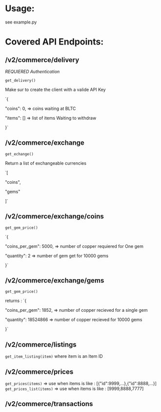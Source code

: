 
Usage:
=======
see example.py

Covered API Endpoints:
=======================

/v2/commerce/delivery
---------------------
*REQUIERED Authentication*

`get_delivery()`

Make sur to create the client with a valide API Key

`{

  "coins": 0, => coins waiting at BLTC

  "items": [] => list of items Waiting to withdraw

}`


/v2/commerce/exchange
----------------------

`get_echange()`

Return a list of exchangeable currencies

`[

  "coins",

  "gems"

]`


/v2/commerce/exchange/coins
----------------------------

`get_gem_price()`

`{

  "coins_per_gem": 5000, => number of copper requiered for One gem

  "quantity": 2 => number of gem get for 10000 gems

}`

/v2/commerce/exchange/gems
---------------------------
`get_gem_price()`

returns :
`{

  "coins_per_gem": 1852, => number of copper recieved for a single gem

  "quantity": 18524866 => number of copper recieved for 10000 gems

}`

 /v2/commerce/listings
 ----------------------

  `get_item_listing(item)` where item is an Item ID


/v2/commerce/prices
-------------------
`get_prices(items)` => use when items is like : [{"id":9999,...},{"id":8888,...}]
`get_prices_list(items)` => use when items is like : [9999,8888,7777]



/v2/commerce/transactions
--------------------------
